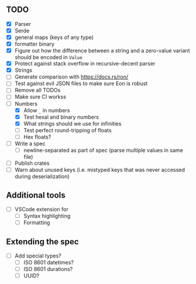 
## TODO
* [x] Parser
* [x] Serde
* [x] general maps (keys of any type)
* [x] formatter binary
* [x] Figure out how the difference between a string and a zero-value variant should be encoded in `Value`
* [x] Protect against stack overflow in recursive-decent parser
* [x] Strings
* [ ] Generate comparison with https://docs.rs/ron/
* [ ] Test against evil JSON files to make sure Eon is robust
* [ ] Remove all TODOs
* [ ] Make sure CI workss
* [ ] Numbers
    * [x] Allow `_` in numbers
    * [x] Test hexal and binary numbers
    * [x] What strings should we use for infinities
    * [ ] Test perfect round-tripping of floats
    * [ ] Hex floats?
* [ ] Write a spec
    * [ ] newline-separated as part of spec (parse multiple values in same file)
* [ ] Publish crates
* [ ] Warn about unused keys (i.e. mistyped keys that was never accessed during deserialization)

## Additional tools
* [ ] VSCode extension for
    * [ ] Syntax highlighting
    * [ ] Formatting

## Extending the spec
* [ ] Add special types?
    * [ ] ISO 8601 datetimes?
    * [ ] ISO 8601 durations?
    * [ ] UUID?
